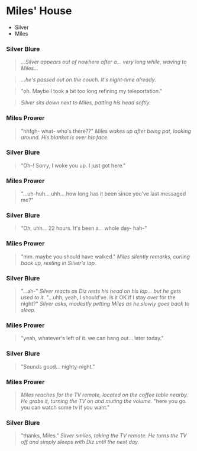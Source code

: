 # Miles' House
- Silver
- Miles

### Silver Blure


> *...Silver appears out of nowhere after a... very long while, waving to Miles...*

> 

> *...he's passed out on the couch. It's night-time already.*

> "oh. Maybe I took a bit too long refining my teleportation."

> *Silver sits down next to Miles, patting his head softly.*

### Miles Prower


> "hhfgh- what- who's there??" *Miles wakes up after being pat, looking around. His blanket is over his face.*

### Silver Blure


> "Oh-! Sorry, I woke you up. I just got here."

### Miles Prower


> "...uh-huh... uhh... how long has it been since you've last messaged me?"

### Silver Blure


> "Oh, uhh... 22 hours. It's been a... whole day- hah-"

### Miles Prower


> "mm. maybe you should have walked." *Miles silently remarks, curling back up, resting in Silver's lap.*

### Silver Blure


> "...ah-" *Silver reacts as Diz rests his head on his lap... but he gets used to it.* "...uhh, yeah, I should've. is it OK if I stay over for the night?" *Silver asks, modestly petting Miles as he slowly goes back to sleep.*

### Miles Prower


> "yeah, whatever's left of it. we can hang out... later today."

### Silver Blure


> "Sounds good... nighty-night."

### Miles Prower


> *Miles reaches for the TV remote, located on the coffee table nearby. He grabs it, turning the TV on and muting the volume.* "here you go. you can watch some tv if you want."

### Silver Blure


> "thanks, Miles." *Silver smiles, taking the TV remote. He turns the TV off and simply sleeps with Diz until the next day.*
